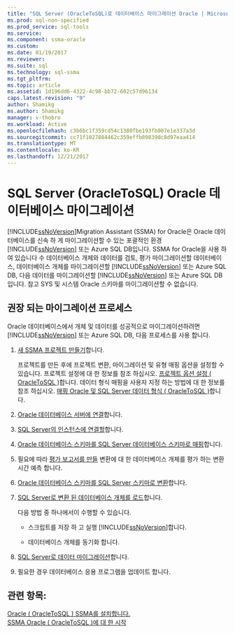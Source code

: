 ```yaml
---
title: "SQL Server (OracleToSQL)로 데이터베이스 마이그레이션 Oracle | Microsoft Docs"
ms.prod: sql-non-specified
ms.prod_service: sql-tools
ms.service: 
ms.component: ssma-oracle
ms.custom: 
ms.date: 01/19/2017
ms.reviewer: 
ms.suite: sql
ms.technology: sql-ssma
ms.tgt_pltfrm: 
ms.topic: article
ms.assetid: 1d196dd6-4322-4c98-bb72-602c57d96134
caps.latest.revision: "9"
author: Shamikg
ms.author: Shamikg
manager: v-thobro
ms.workload: Active
ms.openlocfilehash: c3b6bc1f359cd54c1380fbe193fb007e1e337a3d
ms.sourcegitcommit: cc71f1027884462c359effb898390c8d97eaa414
ms.translationtype: MT
ms.contentlocale: ko-KR
ms.lasthandoff: 12/21/2017
---
```

# <a name="migrating-oracle-databases-to-sql-server-oracletosql"></a>SQL Server (OracleToSQL) Oracle 데이터베이스 마이그레이션
[!INCLUDE[ssNoVersion](../../includes/ssnoversion_md.md)]Migration Assistant (SSMA) for Oracle은 Oracle 데이터베이스를 신속 하 게 마이그레이션할 수 있는 포괄적인 환경 [!INCLUDE[ssNoVersion](../../includes/ssnoversion_md.md)] 또는 Azure SQL DB입니다. SSMA for Oracle을 사용 하 여 있습니다 수 데이터베이스 개체와 데이터를 검토, 평가 마이그레이션할 데이터베이스, 데이터베이스 개체를 마이그레이션할 [!INCLUDE[ssNoVersion](../../includes/ssnoversion_md.md)] 또는 Azure SQL DB, 다음 데이터를 마이그레이션할 [!INCLUDE[ssNoVersion](../../includes/ssnoversion_md.md)] 또는 Azure SQL DB입니다. 참고 SYS 및 시스템 Oracle 스키마를 마이그레이션할 수 없습니다.  
  
## <a name="recommended-migration-process"></a>권장 되는 마이그레이션 프로세스  
Oracle 데이터베이스에서 개체 및 데이터를 성공적으로 마이그레이션하려면 [!INCLUDE[ssNoVersion](../../includes/ssnoversion_md.md)] 또는 Azure SQL DB, 다음 프로세스를 사용 합니다.  
  
1.  [새 SSMA 프로젝트 만들기](http://msdn.microsoft.com/en-us/ee5d94c0-c7a6-4779-bd32-729bdaf61e1b)합니다.  
  
    프로젝트를 만든 후에 프로젝트 변환, 마이그레이션 및 유형 매핑 옵션을 설정할 수 있습니다. 프로젝트 설정에 대 한 정보를 참조 하십시오. [프로젝트 옵션 설정 &#40; OracleToSQL &#41;](../../ssma/oracle/setting-project-options-oracletosql.md)합니다. 데이터 형식 매핑을 사용자 지정 하는 방법에 대 한 정보를 참조 하십시오. [매핑 Oracle 및 SQL Server 데이터 형식 &#40; OracleToSQL &#41;](../../ssma/oracle/mapping-oracle-and-sql-server-data-types-oracletosql.md)합니다.  
  
2.  [Oracle 데이터베이스 서버에 연결](http://msdn.microsoft.com/en-us/e276cdbf-3ebc-4ba8-b40d-a7a42befa2b6)합니다.  
  
3.  [SQL Server의 인스턴스에 연결할](http://msdn.microsoft.com/en-us/1b2a8059-1829-4904-a82f-9c06de1e245f)합니다.  
  
4.  [Oracle 데이터베이스 스키마를 SQL Server 데이터베이스 스키마로 매핑](http://msdn.microsoft.com/en-us/0edeaa08-9c5d-4e3a-bc15-b9a1f0c8a9dc)합니다.  
  
5.  필요에 따라 [평가 보고서를 만들](http://msdn.microsoft.com/en-us/4de9bcf6-1346-4740-87f9-7f24a8226357) 변환에 대 한 데이터베이스 개체를 평가 하는 변환 시간 예측 합니다.  
  
6.  [Oracle 데이터베이스 스키마를 SQL Server 스키마로 변환](http://msdn.microsoft.com/en-us/e021182d-31da-443d-b110-937f5db27272)합니다.  
  
7.  [SQL Server로 변환 된 데이터베이스 개체를 로드](http://msdn.microsoft.com/en-us/a8ae33b2-1883-4785-922b-ea0e31c0b37a)합니다.  
  
    다음 방법 중 하나에서이 수행할 수 있습니다.  
  
    -   스크립트를 저장 하 고 실행 [!INCLUDE[ssNoVersion](../../includes/ssnoversion_md.md)]합니다.  
  
    -   데이터베이스 개체를 동기화 합니다.  
  
8.  [SQL Server로 데이터 마이그레이션](http://msdn.microsoft.com/en-us/e23c5268-41ed-4e55-9fe7-a11376202a13)합니다.  
  
9. 필요한 경우 데이터베이스 응용 프로그램을 업데이트 합니다.  
  
## <a name="see-also"></a>관련 항목:  
[Oracle &#40; OracleToSQL &#41; SSMA를 설치합니다.](../../ssma/oracle/installing-ssma-for-oracle-oracletosql.md)  
[SSMA Oracle &#40; OracleToSQL &#41;에 대 한 시작](../../ssma/oracle/getting-started-with-ssma-for-oracle-oracletosql.md)  
  
